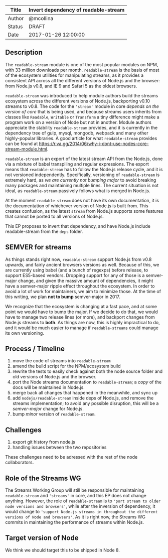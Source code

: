 | Title  | Invert dependency of readable-stream |
|--------|--------------------------------------|
| Author | @mcollina                            |
| Status | DRAFT                                |
| Date   | 2017-01-26 12:00:00                  |

## Description

The `readable-stream` module is one of the most popular modules on NPM,
with 33 million downloads per month. `readable-stream` is the basis of
most of the ecosystem utilities for manipulating streams, as it provides
a consistent API across all the different versions of Node.js and the
browser: from Node.js v0.8, and IE 9 and Safari 5 as the oldest browsers.

`readable-stream` was introduced to help module authors build the
streams ecosystem across the different versions of Node.js, backporting
v0.10 streams to v0.8.
The code for the `'stream'` module in core *depends on the version of
core* that is being used, and because streams users inherits from
classes like `Readable`, `Writable` or `Transform` a tiny difference
might make a program work on a version of Node but not in another.
Module authors appreciate the stability `readable-stream` provides,
and it is currently in the dependency tree of gulp, mysql, mongodb, webpack
and many other highly-popular libraries.
A good article for what `readable-stream` provides can be found at
https://r.va.gg/2014/06/why-i-dont-use-nodes-core-stream-module.html.

`readable-stream` is an export of the latest stream API from the Node.js,
done via a mixture of babel transpiling and regular expressions. The export
means that `readable-stream` has to follow the Node.js release cycle, and it
is not versioned independently. Specifically, versioning of `readable-stream`
is extremely hard, as *we are currently not bumping major*
to avoid breaking many packages and maintaining multiple lines. The current
situation is not ideal, as `readable-stream` passively follows what is merged
in Node.js.

At the moment `readable-stream` does not have its own documentation, it is the
documentation of whichever version of Node.js is built from. This creates confusion,
as the latest `stream` from Node.js supports some features that cannot be ported
to all versions of Node.js.

This EP proposes to invert that dependency, and have Node.js include
readable-stream from the `deps` folder.

## SEMVER for streams

As things stands right now, `readable-stream` support Node.js from v0.8
upwards, and fairly ancient browsers versions as well. Because of this,
we are currently using babel (and a bunch of regexps) before release,
to support ES5-based vendors. Dropping support for any of those is a
semver-major change, and given the massive amount of dependencies, it
might have a semver-major ripple effect throughout the ecosystem.
In order to avoid a lot of work for maintainers, we aim to minimize those.
At the time of this writing, we plan __not to bump__ semver-major in 2017.

We recognize that the ecosystem is changing at a fast pace, and at some
point we would have to bump the major. If we decide to do that, we would
have to manage two release lines (or more), and backport changes from
Node.js streams to **both**. As things are now, this is highly
impractical to do, and it would be much easier to manage if `readable-streams`
could manage its own versioning.

## Process / Timeline

1. move the code of streams into `readable-stream`
2. amend the build script for the NPM/ecosystem build
3. rewrite the tests to easily check against both the node
   source folder and old versions of Node.js and the browser.
4. port the Node streams documentation to `readable-stream`; a _copy_
   of the docs will be maintained in Node.js.
4. merge back all changes that happened in the meanwhile, and sync up
5. add `nodejs/readable-stream` inside deps of Node.js, and remove the streams
   implementation; to avoid any possible disruption, this will be a
   _semver-major_ change for Node.js.
6. bump *minor* version of `readable-stream`.

## Challenges

1. export git history from node.js
2. handling issues between the two repositories

These challenges need to be adressed with the rest of the node collaborators.

## Role of the Streams WG

The Streams Working Group will still be responsible for maintaining
`readable-stream` and `'streams'` in core, and this EP does not change
anything. However, the role of `readable-stream` is to
`'port stream to older node versions and browsers'`, while after the
inversion of dependency, it would change to `'support Node.js streams in
throughout the different versions of Node and browsers'`.
As it is right now, the Streams WG commits in maintaining the
performance of streams within Node.js.

## Target version of Node

We think we should target this to be shipped in Node 8.

